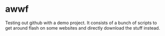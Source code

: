 awwf
====

Testing out github with a demo project.
It consists of a bunch of scripts to get around flash on some websites and directly download the stuff instead.

